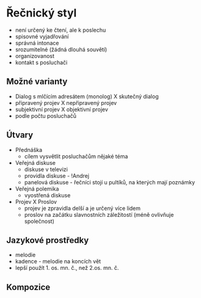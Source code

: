 # Řečnický styl
- není určený ke čtení, ale k poslechu
- spisovné vyjadřování
- správná intonace
- srozumitelné (žádná dlouhá souvětí)
- organizovanost
- kontakt s posluchači
## Možné varianty
- Dialog s mlčícím adresátem (monolog) X skutečný dialog
- připravený projev X nepřipravený projev
- subjektivní projev X objektivní projev
- podle počtu posluchačů
## Útvary
- Přednáška
    - cílem vysvětlit posluchačům nějaké téma
- Veřejná diskuse
	- diskuse v televizi
	- providla diskuse - !Andrej
	- panelová diskuse - řečníci stojí u pultíků, na kterých mají poznámky
- Veřejná polemika
	- vyostřená diskuse
- Projev X Proslov
	- projev je zpravidla delší a je určený více lidem
	- proslov na začátku slavnostních záležitostí (méně ovlivňuje společnost)
## Jazykové prostředky
- melodie
- kadence - melodie na koncích vět
- lepší použít 1. os. mn. č., než 2.os. mn. č.
## Kompozice
